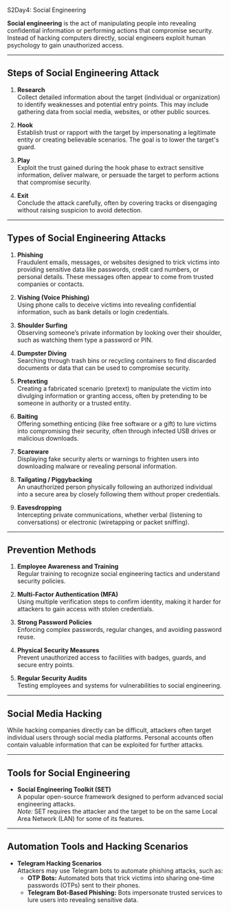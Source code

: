 S2Day4: Social Engineering

**Social engineering** is the act of manipulating people into revealing confidential information or performing actions that compromise security. Instead of hacking computers directly, social engineers exploit human psychology to gain unauthorized access.

---

## Steps of Social Engineering Attack

1. **Research**  
   Collect detailed information about the target (individual or organization) to identify weaknesses and potential entry points. This may include gathering data from social media, websites, or other public sources.

2. **Hook**  
   Establish trust or rapport with the target by impersonating a legitimate entity or creating believable scenarios. The goal is to lower the target's guard.

3. **Play**  
   Exploit the trust gained during the hook phase to extract sensitive information, deliver malware, or persuade the target to perform actions that compromise security.

4. **Exit**  
   Conclude the attack carefully, often by covering tracks or disengaging without raising suspicion to avoid detection.

---

## Types of Social Engineering Attacks

1. **Phishing**  
   Fraudulent emails, messages, or websites designed to trick victims into providing sensitive data like passwords, credit card numbers, or personal details. These messages often appear to come from trusted companies or contacts.

2. **Vishing (Voice Phishing)**  
   Using phone calls to deceive victims into revealing confidential information, such as bank details or login credentials.

3. **Shoulder Surfing**  
   Observing someone’s private information by looking over their shoulder, such as watching them type a password or PIN.

4. **Dumpster Diving**  
   Searching through trash bins or recycling containers to find discarded documents or data that can be used to compromise security.

5. **Pretexting**  
   Creating a fabricated scenario (pretext) to manipulate the victim into divulging information or granting access, often by pretending to be someone in authority or a trusted entity.

6. **Baiting**  
   Offering something enticing (like free software or a gift) to lure victims into compromising their security, often through infected USB drives or malicious downloads.

7. **Scareware**  
   Displaying fake security alerts or warnings to frighten users into downloading malware or revealing personal information.

8. **Tailgating / Piggybacking**  
   An unauthorized person physically following an authorized individual into a secure area by closely following them without proper credentials.

9. **Eavesdropping**  
   Intercepting private communications, whether verbal (listening to conversations) or electronic (wiretapping or packet sniffing).

---

## Prevention Methods

1. **Employee Awareness and Training**  
   Regular training to recognize social engineering tactics and understand security policies.

2. **Multi-Factor Authentication (MFA)**  
   Using multiple verification steps to confirm identity, making it harder for attackers to gain access with stolen credentials.

3. **Strong Password Policies**  
   Enforcing complex passwords, regular changes, and avoiding password reuse.

4. **Physical Security Measures**  
   Prevent unauthorized access to facilities with badges, guards, and secure entry points.

5. **Regular Security Audits**  
   Testing employees and systems for vulnerabilities to social engineering.

---

## Social Media Hacking

While hacking companies directly can be difficult, attackers often target individual users through social media platforms. Personal accounts often contain valuable information that can be exploited for further attacks.

---

## Tools for Social Engineering

- **Social Engineering Toolkit (SET)**  
  A popular open-source framework designed to perform advanced social engineering attacks.  
  *Note:* SET requires the attacker and the target to be on the same Local Area Network (LAN) for some of its features.

---

## Automation Tools and Hacking Scenarios

- **Telegram Hacking Scenarios**  
  Attackers may use Telegram bots to automate phishing attacks, such as:  
  - **OTP Bots:** Automated bots that trick victims into sharing one-time passwords (OTPs) sent to their phones.  
  - **Telegram Bot-Based Phishing:** Bots impersonate trusted services to lure users into revealing sensitive data.

